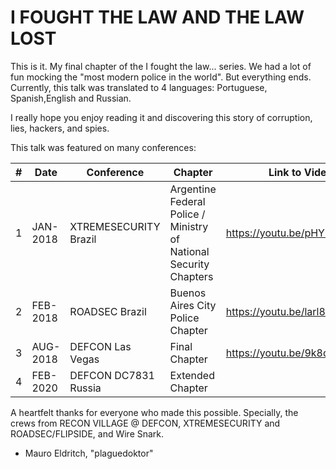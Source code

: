 # I FOUGHT THE LAW AND THE LAW LOST

This is it. My final chapter of the I fought the law... series.
We had a lot of fun mocking the "most modern police in the world".
But everything ends. Currently, this talk was translated to 4 languages:
Portuguese, Spanish,English and Russian.

I really hope you enjoy reading it and discovering this story of corruption, lies, hackers, and spies.

This talk was featured on many conferences:

|#| Date | Conference | Chapter | Link to Video | Link to Slides |
|---|---|---|---|---|---|
|1| JAN-2018 | XTREMESECURITY Brazil | Argentine Federal Police / Ministry of National Security Chapters | https://youtu.be/pHYb2NRDojw | https://drive.google.com/open?id=1WEZV7sB07QmjHluSlX4lYbdipel4uJ34pMwpxQ6CvA0 |
|2| FEB-2018 | ROADSEC Brazil | Buenos Aires City Police Chapter | https://youtu.be/larl83PcPKk | https://drive.google.com/open?id=1vTlBefmem4ctRDjCSpYmiP_Fk28qilUA9EQ18jz-RQ0 |
|3| AUG-2018 | DEFCON Las Vegas | Final Chapter | https://youtu.be/9k8qmH1lVrg |https://docs.google.com/presentation/d/1m84qNUtl1aQjWEdS8ImYcDWqQFCiJ6IHs4Kjb5-F1nY/edit?usp=sharing |
|4| FEB-2020 | DEFCON DC7831 Russia | Extended Chapter | | https://docs.google.com/presentation/d/16j15J9hVqGGGLPsPHOhnxrjEKqOt9rkidFo_ivtS_-c/edit?usp=sharing |

A heartfelt thanks for everyone who made this possible.
Specially, the crews from RECON VILLAGE @ DEFCON, XTREMESECURITY and ROADSEC/FLIPSIDE, and Wire Snark.

- Mauro Eldritch, "plaguedoktor"
